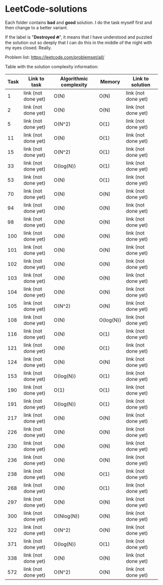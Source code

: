 # LeetCode-solutions

Each folder contains **bad** and **good** solution. I do the task myself first and then change to a better variant.

If the label is "**Destroyed 🔥**", it means that I have understood and puzzled the solution out so deeply that I can do this in the middle of the night with my eyes closed. Really.

Problem list: https://leetcode.com/problemset/all/

Table with the solution complexity information:

| Task |     Link to task     | Algorithmic complexity |    Memory    |   Link to solution   |
| ---- | -------------------- | ---------------------- | ------------ | -------------------- |
| 1    | link (not done yet)  | O(N)                   | O(N)         | link (not done yet)  |
| 2    | link (not done yet)  | O(N)                   | O(N)         | link (not done yet)  |
| 5    | link (not done yet)  | O(N^2)                 | O(1)         | link (not done yet)  |
| 11   | link (not done yet)  | O(N)                   | O(1)         | link (not done yet)  |
| 15   | link (not done yet)  | O(N^2)                 | O(1)         | link (not done yet)  |
| 33   | link (not done yet)  | O(log(N))              | O(1)         | link (not done yet)  |
| 53   | link (not done yet)  | O(N)                   | O(1)         | link (not done yet)  |
| 70   | link (not done yet)  | O(N)                   | O(N)         | link (not done yet)  |
| 94   | link (not done yet)  | O(N)                   | O(N)         | link (not done yet)  |
| 98   | link (not done yet)  | O(N)                   | O(N)         | link (not done yet)  |
| 100  | link (not done yet)  | O(N)                   | O(N)         | link (not done yet)  |
| 101  | link (not done yet)  | O(N)                   | O(N)         | link (not done yet)  |
| 102  | link (not done yet)  | O(N)                   | O(N)         | link (not done yet)  |
| 103  | link (not done yet)  | O(N)                   | O(N)         | link (not done yet)  |
| 104  | link (not done yet)  | O(N)                   | O(N)         | link (not done yet)  |
| 105  | link (not done yet)  | O(N^2)                 | O(N)         | link (not done yet)  |
| 108  | link (not done yet)  | O(N)                   | O(log(N))    | link (not done yet)  |
| 116  | link (not done yet)  | O(N)                   | O(1)         | link (not done yet)  |
| 121  | link (not done yet)  | O(N)                   | O(1)         | link (not done yet)  |
| 124  | link (not done yet)  | O(N)                   | O(N)         | link (not done yet)  |
| 153  | link (not done yet)  | O(log(N))              | O(1)         | link (not done yet)  |
| 190  | link (not done yet)  | O(1)                   | O(1)         | link (not done yet)  |
| 191  | link (not done yet)  | O(log(N))              | O(1)         | link (not done yet)  |
| 217  | link (not done yet)  | O(N)                   | O(N)         | link (not done yet)  |
| 226  | link (not done yet)  | O(N)                   | O(N)         | link (not done yet)  |
| 230  | link (not done yet)  | O(N)                   | O(N)         | link (not done yet)  |
| 236  | link (not done yet)  | O(N)                   | O(N)         | link (not done yet)  |
| 238  | link (not done yet)  | O(N)                   | O(1)         | link (not done yet)  |
| 268  | link (not done yet)  | O(N)                   | O(1)         | link (not done yet)  |
| 297  | link (not done yet)  | O(N)                   | O(N)         | link (not done yet)  |
| 300  | link (not done yet)  | O(Nlog(N))             | O(N)         | link (not done yet)  |
| 322  | link (not done yet)  | O(N^2)                 | O(N)         | link (not done yet)  |
| 371  | link (not done yet)  | O(log(N))              | O(1)         | link (not done yet)  |
| 338  | link (not done yet)  | O(N)                   | O(N)         | link (not done yet)  |
| 572  | link (not done yet)  | O(N^2)                 | O(N)         | link (not done yet)  |
